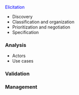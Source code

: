 <span style="color:blue">Elicitation</span>
<ul>
  <li>Discovery</li>
  <li>Classification and organization</li>
  <li>Prioritization and negotiation</li>
  <li>Specification</li>
</ul>  
<h3>Analysis</h3>
<ul>     
  <li>Actors</li>
  <li>Use cases</li>
</ul>  
<h3>Validation</h3> 
<h3>Management</h3> 
